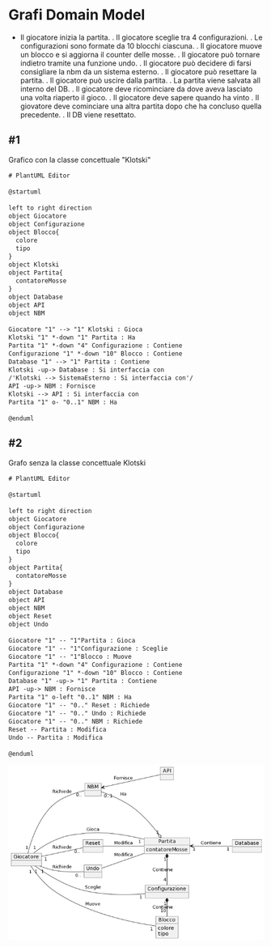 # Grafi Domain Model

* Il giocatore inizia la partita.
. Il giocatore sceglie tra 4 configurazioni.
. Le configurazioni sono formate da 10 blocchi ciascuna.
. Il giocatore muove un blocco e si aggiorna il counter delle mosse.
. Il giocatore può tornare indietro tramite una funzione undo.
. Il giocatore può decidere di farsi consigliare la nbm da un sistema esterno.
. Il giocatore può resettare la partita.
. Il giocatore può uscire dalla partita.
. La partita viene salvata all interno del DB.
. Il giocatore deve ricominciare da dove aveva lasciato una volta riaperto il gioco.
. Il giocatore deve sapere quando ha vinto
. Il giovatore deve cominciare una altra partita dopo che ha concluso quella precedente.
. Il DB viene resettato.

## #1
Grafico con la classe concettuale "Klotski"

```uml
# PlantUML Editor

@startuml

left to right direction
object Giocatore
object Configurazione
object Blocco{
  colore
  tipo
}
object Klotski
object Partita{
  contatoreMosse
}
object Database
object API
object NBM

Giocatore "1" --> "1" Klotski : Gioca
Klotski "1" *-down "1" Partita : Ha
Partita "1" *-down "4" Configurazione : Contiene
Configurazione "1" *-down "10" Blocco : Contiene
Database "1" --> "1" Partita : Contiene
Klotski -up-> Database : Si interfaccia con
/'Klotski --> SistemaEsterno : Si interfaccia con'/
API -up-> NBM : Fornisce
Klotski --> API : Si interfaccia con
Partita "1" o- "0..1" NBM : Ha

@enduml
```

## #2
Grafo senza la classe concettuale Klotski

```uml
# PlantUML Editor

@startuml

left to right direction
object Giocatore
object Configurazione
object Blocco{
  colore
  tipo
}
object Partita{
  contatoreMosse
}
object Database
object API
object NBM
object Reset
object Undo

Giocatore "1" -- "1"Partita : Gioca
Giocatore "1" -- "1"Configurazione : Sceglie
Giocatore "1" -- "1"Blocco : Muove
Partita "1" *-down "4" Configurazione : Contiene
Configurazione "1" *-down "10" Blocco : Contiene
Database "1" -up-> "1" Partita : Contiene
API -up-> NBM : Fornisce
Partita "1" o-left "0..1" NBM : Ha
Giocatore "1" -- "0.." Reset : Richiede
Giocatore "1" -- "0.." Undo : Richiede
Giocatore "1" -- "0.." NBM : Richiede
Reset -- Partita : Modifica
Undo -- Partita : Modifica

@enduml
```

![Domain Model](https://github.com/bellins14/klotski_gruppo2/blob/main/docs/imgs/DomainModel.png)
